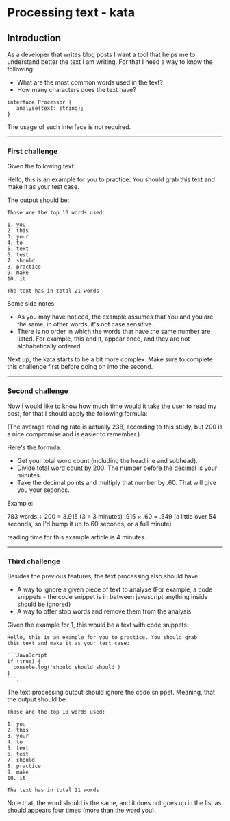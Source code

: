 # Processing text - kata

## Introduction

As a developer that writes blog posts I want a tool that helps me to understand better the text I am writing. For that I need a way to know the following:
- What are the most common words used in the text?
- How many characters does the text have?

```
interface Processor {
   analyse(text: string);
}
```

The usage of such interface is not required.

---

### First challenge

Given the following text:

Hello, this is an example for you to practice. You should grab this text and make it as your test case.

The output should be:

```
Those are the top 10 words used:

1. you
2. this
3. your
4. to
5. text
6. test
7. should
8. practice
9. make
10. it

The text has in total 21 words
```

Some side notes:

- As you may have noticed, the example assumes that You and you are the same, in other words, it's not case sensitive.
- There is no order in which the words that have the same number are listed. For example, this and it, appear once, and they are not alphabetically ordered.

Next up, the kata starts to be a bit more complex. Make sure to complete this challenge first before going on into the second.

---

### Second challenge

Now I would like to know how much time would it take the user to read my post, for that I should apply the following formula:

(The average reading rate is actually 238, according to this study, but 200 is a nice compromise and is easier to remember.)

Here's the formula:

- Get your total word count (including the headline and subhead).
- Divide total word count by 200. The number before the decimal is your minutes.
- Take the decimal points and multiply that number by .60. That will give you your seconds.

Example:

783 words ÷ 200 = 3.915 (3 = 3 minutes)
.915 × .60 = .549 (a little over 54 seconds, so I'd bump it up to 60 seconds, or a full minute)

reading time for this example article is 4 minutes.

---

### Third challenge

Besides the previous features, the text processing also should have:

- A way to ignore a given piece of text to analyse (For example, a code snippets - the code snippet is in between javascript anything inside should be ignored)
- A way to offer stop words and remove them from the analysis

Given the example for 1, this would be a text with code snippets:
```
Hello, this is an example for you to practice. You should grab
this text and make it as your test case:

```JavaScript
if (true) {
  console.log('should should should')
}
```.

```

The text processing output should ignore the code snippet. Meaning, that the output should be:

```
Those are the top 10 words used:

1. you
2. this
3. your
4. to
5. text
6. test
7. should
8. practice
9. make
10. it

The text has in total 21 words
```

Note that, the word should is the same, and it does not goes up in the list as should appears four times (more than the word you).



